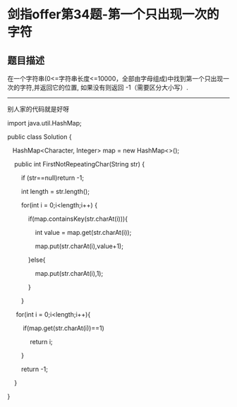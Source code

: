 # 剑指offer第34题-第一个只出现一次的字符

## 题目描述

在一个字符串(0<=字符串长度<=10000，全部由字母组成)中找到第一个只出现一次的字符,并返回它的位置, 如果没有则返回 -1（需要区分大小写）.

---

别人家的代码就是好呀

import java.util.HashMap;

public class Solution {

   HashMap<Character, Integer> map = new HashMap<>();

    public int FirstNotRepeatingChar(String str) {

        if (str==null)return -1;

        int length = str.length();

        for(int i = 0;i<length;i++) {

            if(map.containsKey(str.charAt(i))){

                int value = map.get(str.charAt(i));

                map.put(str.charAt(i),value+1);

            }else{

                map.put(str.charAt(i),1);

            }

        }

     for(int i = 0;i<length;i++){

         if(map.get(str.charAt(i))==1)

             return i;

        }

        return -1;  

    }

}
